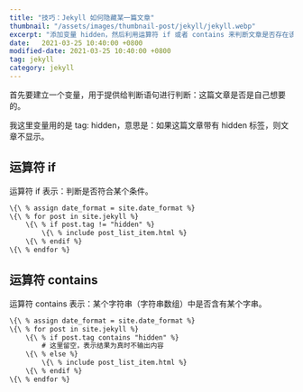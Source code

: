 ```yaml
---
title: "技巧：Jekyll 如何隐藏某一篇文章"
thumbnail: "/assets/images/thumbnail-post/jekyll/jekyll.webp"
excerpt: "添加变量 hidden，然后利用运算符 if 或者 contains 来判断文章是否存在该变量，如果存在就不显示该文章。"
date:   2021-03-25 10:40:00 +0800
modified-date: 2021-03-25 10:40:00 +0800
tag: jekyll
category: jekyll
---
```


首先要建立一个变量，用于提供给判断语句进行判断：这篇文章是否是自己想要的。

我这里变量用的是 tag: hidden，意思是：如果这篇文章带有 hidden 标签，则文章不显示。



## 运算符 if

运算符 if 表示：判断是否符合某个条件。

```html
\{\ % assign date_format = site.date_format %}
\{\ % for post in site.jekyll %}
    \{\ % if post.tag != "hidden" %}
        \{\ % include post_list_item.html %}
    \{\ % endif %}
\{\ % endfor %}
```



## 运算符 contains

运算符 contains 表示：某个字符串（字符串数组）中是否含有某个字串。

```html
\{\ % assign date_format = site.date_format %} 
\{\ % for post in site.jekyll %}
    \{\ % if post.tag contains "hidden" %}
        # 这里留空，表示结果为真时不输出内容
    \{\ % else %}
        \{\ % include post_list_item.html %}
    \{\ % endif %}
\{\ % endfor %}
```